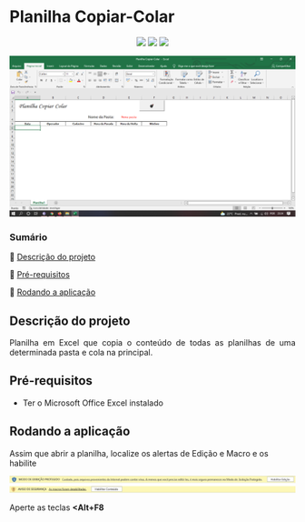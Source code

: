 # Planilha Copiar-Colar
<p align="center">
  <img src="https://img.shields.io/static/v1?label=VBA&message=MsExcel&color=green&style=for-the-badge&logo=microsoftoffice"/>
  <img src="http://img.shields.io/static/v1?label=SIZE&message=19.4 KB&color=blue&style=for-the-badge"/>
  <img src="http://img.shields.io/static/v1?label=STATUS&message=CONCLUIDO&color=GREEN&style=for-the-badge"/>
</p>

 <p align="center"><img src="https://github.com/almeidastor/VBAs/blob/main/Planilha%20Copiar-Colar/Readme-repository/cover.png"></p>

### Sumário
🔹 [Descrição do projeto](#descrição-do-projeto)

🔹 [Pré-requisitos](#pré-requisitos)

🔹 [Rodando a aplicação](#rodando-a-aplicação)





## Descrição do projeto 
<p align="justify">
  Planilha em Excel que copia o conteúdo de todas as planilhas de uma determinada pasta e cola na principal.
</p>



## Pré-requisitos
* Ter o Microsoft Office Excel instalado



## Rodando a aplicação
Assim que abrir a planilha, localize os alertas de Edição e Macro e os habilite

  <p align="center"><img src="https://github.com/almeidastor/VBAs/blob/main/Planilha%20Copiar-Colar/Readme-repository/ativacaoexcel.png"></p>
  
Aperte as teclas <b><red><Alt+F8</red></b>
